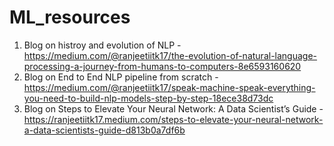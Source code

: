 # ML_resources
1. Blog on histroy and evolution of NLP - https://medium.com/@ranjeetiitk17/the-evolution-of-natural-language-processing-a-journey-from-humans-to-computers-8e6593160620
2. Blog on End to End NLP pipeline from scratch - https://medium.com/@ranjeetiitk17/speak-machine-speak-everything-you-need-to-build-nlp-models-step-by-step-18ece38d73dc
3. Blog on Steps to Elevate Your Neural Network: A Data Scientist’s Guide - https://ranjeetiitk17.medium.com/steps-to-elevate-your-neural-network-a-data-scientists-guide-d813b0a7df6b
